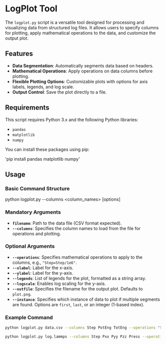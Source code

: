 # LogPlot Tool

The `logplot.py` script is a versatile tool designed for processing and visualizing data from structured log files. It allows users to specify columns for plotting, apply mathematical operations to the data, and customize the output plot.

## Features

- **Data Segmentation**: Automatically segments data based on headers.
- **Mathematical Operations**: Apply operations on data columns before plotting.
- **Flexible Plotting Options**: Customizable plots with options for axis labels, legends, and log scale.
- **Output Control**: Save the plot directly to a file.

## Requirements

This script requires Python 3.x and the following Python libraries:
- `pandas`
- `matplotlib`
- `numpy`

You can install these packages using pip:

'pip install pandas matplotlib numpy'

## Usage

### Basic Command Structure

python logplot.py <filename> --columns <column_names> [options]

### Mandatory Arguments

- **`filename`**: Path to the data file (CSV format expected).
- **`--columns`**: Specifies the column names to load from the file for operations and plotting.

### Optional Arguments

- **`--operations`**: Specifies mathematical operations to apply to the columns, e.g., `"Step=Step/1e6"`.
- **`--xlabel`**: Label for the x-axis.
- **`--ylabel`**: Label for the y-axis.
- **`--legends`**: List of legends for the plot, formatted as a string array.
- **`--logscale`**: Enables log scaling for the y-axis.
- **`--outfile`**: Specifies the filename for the output plot. Defaults to `plot.png`.
- **`--instance`**: Specifies which instance of data to plot if multiple segments are found. Options are `first`, `last`, or an integer (1-based index).

### Example Command

```bash
python logplot.py data.csv --columns Step PotEng TotEng --operations "Step=Step/1e6" "PE=PotEng/1000" --plot_columns Step PE --xlabel "Timestep (ns)" --ylabel "Potential Energy (kJ)" --legends '["Timestep","Potential Energy"]' --logscale --outfile "energy_plot.png"

python logplot.py log.lammps --columns Step Pxx Pyy Pzz Press --operations "Step=Step/1e6" "Press=Press/100" "Pxx=Pxx/100" "Pyy=Pyy/100" "Pzz=Pzz/100" --instance last --xlabel Timestep --ylabel Pressure --outfile Time_vs_Pressure.png
